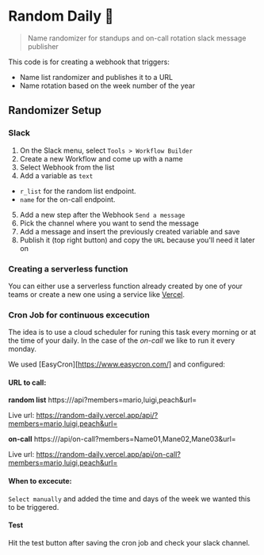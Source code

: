 # Random Daily 🌅
> Name randomizer for standups and on-call rotation slack message publisher

This code is for creating a webhook that triggers:
* Name list randomizer and publishes it to a URL
* Name rotation based on the week number of the year

## Randomizer Setup

### Slack 
1. On the Slack menu, select `Tools > Workflow Builder`
2. Create a new Workflow and come up with a name
3. Select Webhook from the list
4. Add a variable as `text`
  - `r_list` for the random list endpoint.
  - `name` for the on-call endpoint.
5. Add a new step after the Webhook `Send a message`
6. Pick the channel where you want to send the message
7. Add a message and insert the previously created variable and save
8. Publish it (top right button) and copy the `URL` because you'll need it later on

### Creating a serverless function
You can either use a serverless function already created by one of your teams or create a new one using a service like [Vercel](https://vercel.com/docs/serverless-functions/introduction).

### Cron Job for continuous excecution
The idea is to use a cloud scheduler for runing this task every morning or at the time of your daily. In the case of the _on-call_ we like to run it every monday.

We used [EasyCron][https://www.easycron.com/] and configured:

#### URL to call:

**random list**
https://<cloud function service>/api?members=mario,luigi,peach&url=<URL from Slack>

Live url: https://random-daily.vercel.app/api/?members=mario,luigi,peach&url=<URL from Slack>

**on-call**
https://<cloud function service>/api/on-call?members=Name01,Mane02,Mane03&url=<URL from Slack>

Live url: https://random-daily.vercel.app/api/on-call?members=mario,luigi,peach&url=<URL from Slack>

#### When to excecute:
`Select manually` and added the time and days of the week we wanted this to be triggered.

#### Test
Hit the test button after saving the cron job and check your slack channel.
